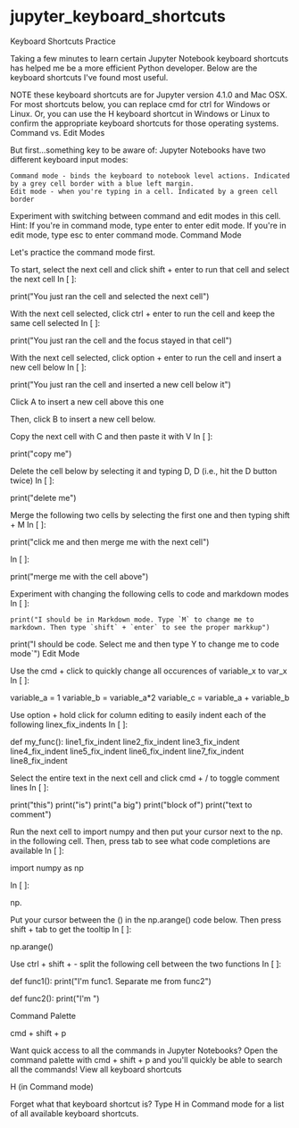 # jupyter_keyboard_shortcuts

Keyboard Shortcuts Practice

Taking a few minutes to learn certain Jupyter Notebook keyboard shortcuts has helped me be a more efficient Python developer. Below are the keyboard shortcuts I've found most useful.

NOTE these keyboard shortcuts are for Jupyter version 4.1.0 and Mac OSX. For most shortcuts below, you can replace cmd for ctrl for Windows or Linux. Or, you can use the H keyboard shortcut in Windows or Linux to confirm the appropriate keyboard shortcuts for those operating systems.
Command vs. Edit Modes

But first...something key to be aware of: Jupyter Notebooks have two different keyboard input modes:

    Command mode - binds the keyboard to notebook level actions. Indicated by a grey cell border with a blue left margin.
    Edit mode - when you're typing in a cell. Indicated by a green cell border

Experiment with switching between command and edit modes in this cell. Hint: If you're in command mode, type enter to enter edit mode. If you're in edit mode, type esc to enter command mode.
Command Mode

Let's practice the command mode first.

To start, select the next cell and click shift + enter to run that cell and select the next cell
In [ ]:

print("You just ran the cell and selected the next cell")

With the next cell selected, click ctrl + enter to run the cell and keep the same cell selected
In [ ]:

print("You just ran the cell and the focus stayed in that cell")

With the next cell selected, click option + enter to run the cell and insert a new cell below
In [ ]:

print("You just ran the cell and inserted a new cell below it")

Click A to insert a new cell above this one

Then, click B to insert a new cell below.

Copy the next cell with C and then paste it with V
In [ ]:

print("copy me")

Delete the cell below by selecting it and typing D, D (i.e., hit the D button twice)
In [ ]:

print("delete me")

Merge the following two cells by selecting the first one and then typing shift + M
In [ ]:

print("click me and then merge me with the next cell")

In [ ]:

print("merge me with the cell above")

Experiment with changing the following cells to code and markdown modes
In [ ]:

```
print("I should be in Markdown mode. Type `M` to change me to markdown. Then type `shift` + `enter` to see the proper markkup")
```

print("I should be code. Select me and then type Y to change me to code mode`")
Edit Mode

Use the cmd + click to quickly change all occurences of variable_x to var_x
In [ ]:

variable_a = 1
variable_b = variable_a*2
variable_c = variable_a + variable_b

Use option + hold click for column editing to easily indent each of the following linex_fix_indents
In [ ]:

def my_func():
line1_fix_indent
line2_fix_indent
line3_fix_indent
line4_fix_indent
line5_fix_indent
line6_fix_indent
line7_fix_indent
line8_fix_indent

Select the entire text in the next cell and click cmd + / to toggle comment lines
In [ ]:

print("this")
print("is")
print("a big")
print("block of")
print("text to comment")

Run the next cell to import numpy and then put your cursor next to the np. in the following cell. Then, press tab to see what code completions are available
In [ ]:

import numpy as np

In [ ]:

np.

Put your cursor between the () in the np.arange() code below. Then press shift + tab to get the tooltip
In [ ]:

np.arange()

Use ctrl + shift + - split the following cell between the two functions
In [ ]:

def func1():
    print("I'm func1. Separate me from func2")
    
def func2():
    print("I'm ")

Command Palette

cmd + shift + p

Want quick access to all the commands in Jupyter Notebooks? Open the command palette with cmd + shift + p and you'll quickly be able to search all the commands!
View all keyboard shortcuts

H (in Command mode)

Forget what that keyboard shortcut is? Type H in Command mode for a list of all available keyboard shortcuts.
